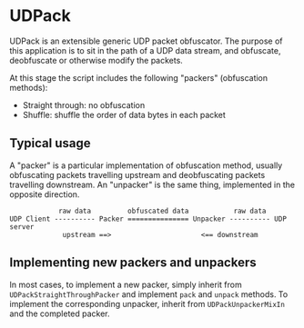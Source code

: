 # UDPack
UDPack is an extensible generic UDP packet obfuscator. The purpose of this application is to sit in the path of a UDP data stream, and obfuscate, deobfuscate or otherwise modify the packets.

At this stage the script includes the following "packers" (obfuscation methods):

* Straight through: no obfuscation
* Shuffle: shuffle the order of data bytes in each packet

## Typical usage

A "packer" is a particular implementation of obfuscation method, usually obfuscating packets travelling upstream and deobfuscating packets travelling downstream. An "unpacker" is the same thing, implemented in the opposite direction.

                raw data         obfuscated data           raw data
    UDP Client ---------- Packer =============== Unpacker ---------- UDP server
                 upstream ==>                      <== downstream

## Implementing new packers and unpackers

In most cases, to implement a new packer, simply inherit from `UDPackStraightThroughPacker` and implement `pack` and `unpack` methods. To implement the corresponding unpacker, inherit from `UDPackUnpackerMixIn` and the completed packer.
